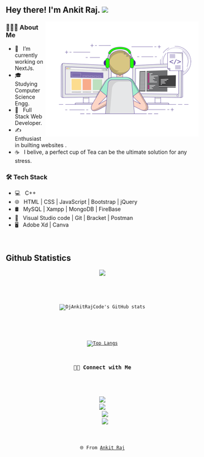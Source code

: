 <h2> Hey there! I'm Ankit Raj. <img src="https://github.com/souvikguria98/souvikguria98/blob/master/Hi.gif" width="25"></h2>
<img align="right" alt="GIF" src="https://raw.githubusercontent.com/devSouvik/devSouvik/master/gif3.gif" width="400"/>

<h3> 👨🏻‍💻 About Me </h3>

- 🔭 &nbsp; I’m currently working on NextJs.
- 🎓 &nbsp; Studying Computer Science Engg.
- 💼 &nbsp; Full Stack Web Developer.
- ✍️ &nbsp; Enthusiast in builting websites .
- ☕ &nbsp; I belive, a perfect cup of Tea can be the ultimate solution for any stress. 

<h3>🛠 Tech Stack</h3>

- 💻 &nbsp; C++ 
- 🌐 &nbsp; HTML | CSS | JavaScript | Bootstrap | jQuery
- 🛢 &nbsp; MySQL | Xampp | MongoDB | FireBase
- 🔧 &nbsp; Visual Studio code | Git | Bracket | Postman
- 🖥 &nbsp; Adobe Xd | Canva

<br>

## **Github Statistics**

<p align="center">
  <a href="https://github.com/DjAnkitRajCode/github-readme-activity-graph">
    <img src="https://activity-graph.herokuapp.com/graph?username=DjAnkitRajCode&theme=gotham&hide_border=true">
  </a>
</p>
<code>
<center> 

![DjAnkitRajCode's GitHub stats](https://github-readme-stats.vercel.app/api?username=DjAnkitRajCode&show_icons=true&hide=["issues"]&theme=gotham)
<center>
<!-- 
<img align="center" src="https://github-readme-stats.vercel.app/api?username=DjAnkitRajCode&include_all_commits=true&count_private=true&show_icons=true&line_height=20&title_color=7A7ADB&icon_color=2234AE&text_color=D3D3D3&bg_color=0,000000,130F40" alt="Ankit Raj Github Stats"> -->


[![Top Langs](https://github-readme-stats.vercel.app/api/top-langs/?username=DjAnkitRajCode&layout=compact&text_color=daf7dc&bg_color=151515)](https://github.com/DjAnkitRajCode/github-readme-stats)


<h3> 🤝🏻 Connect with Me </h3>

<p align="center">
&nbsp; <a href="https://twitter.com/ankit__raj__?s=08" target="_blank" rel="noopener noreferrer"><img src="https://cdn.icon-icons.com/icons2/1907/PNG/512/iconfinder-twitter-4555883_121368.png" width="50" /></a>  
&nbsp; <a href="https://instagram.com/ankit.___.raj?igshid=ftwwnll01zhi" target="_blank" rel="noopener noreferrer"><img src="https://upload.wikimedia.org/wikipedia/commons/thumb/a/a5/Instagram_icon.png/1024px-Instagram_icon.png" width="50" /></a>  
&nbsp; <a href="https://www.linkedin.com/in/ankit-raj-a3405b1b0" target="_blank" rel="noopener noreferrer"><img src="https://upload.wikimedia.org/wikipedia/commons/thumb/c/ca/LinkedIn_logo_initials.png/600px-LinkedIn_logo_initials.png" width="50" /></a>
&nbsp; <a href="mailto:1906534@kiit.ac.in" target="_blank" rel="noopener noreferrer"><img src="https://cdn-icons-png.flaticon.com/512/281/281769.png"  width="50" /></a>
</p>

🌐 From [Ankit Raj](https://ankitraj.netlify.app)
